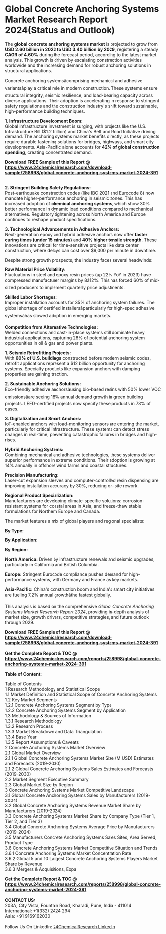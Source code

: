 <h1>Global Concrete Anchoring Systems Market Research Report 2024(Status and Outlook)</h1><p>The <strong>global concrete anchoring systems market</strong> is projected to grow from <strong>USD 2.60 billion in 2023 to USD 3.40 billion by 2029</strong>, registering a steady <strong>CAGR of 4.60%</strong> during the forecast period, according to the latest market analysis. This growth is driven by escalating construction activities worldwide and the increasing demand for robust anchoring solutions in structural applications.</p><p>Concrete anchoring systemsâcomprising mechanical and adhesive variantsâplay a critical role in modern construction. These systems ensure structural integrity, seismic resilience, and load-bearing capacity across diverse applications. Their adoption is accelerating in response to stringent safety regulations and the construction industry's shift toward sustainable, high-performance building techniques.</p><p><strong>1. Infrastructure Development Boom:</strong><br>
Global infrastructure investment is surging, with projects like the U.S. Infrastructure Bill ($1.2 trillion) and China's Belt and Road Initiative driving demand. The anchoring systems market benefits directly, as these projects require durable fastening solutions for bridges, highways, and smart city developments. Asia-Pacific alone accounts for <strong>42% of global construction spending</strong>, creating concentrated demand.</p><div><b>Download FREE Sample of this Report @ 
            <a href="https://www.24chemicalresearch.com/download-sample/258998/global-concrete-anchoring-systems-market-2024-391">
            https://www.24chemicalresearch.com/download-sample/258998/global-concrete-anchoring-systems-market-2024-391</a></b></div><br><p><strong>2. Stringent Building Safety Regulations:</strong><br>
Post-earthquake construction codes (like IBC 2021 and Eurocode 8) now mandate higher-performance anchoring in seismic zones. This has increased adoption of <strong>chemical anchoring systems</strong>, which show 30% better performance in dynamic load conditions compared to mechanical alternatives. Regulatory tightening across North America and Europe continues to reshape product specifications.</p><p><strong>3. Technological Advancements in Adhesive Anchors:</strong><br>
Next-generation epoxy and hybrid adhesive anchors now offer <strong>faster curing times (under 15 minutes)</strong> and <strong>40% higher tensile strength</strong>. These innovations are critical for time-sensitive projects like data center construction, where delays can cost over $9,000 per minute in downtime.</p><p>Despite strong growth prospects, the industry faces several headwinds:</p><p><strong>Raw Material Price Volatility:</strong><br>
	Fluctuations in steel and epoxy resin prices (up 22% YoY in 2023) have compressed manufacturer margins by 8â12%. This has forced 60% of mid-sized producers to implement quarterly price adjustments.</p><p><strong>Skilled Labor Shortages:</strong><br>
	Improper installation accounts for 35% of anchoring system failures. The global shortage of certified installersâparticularly for high-spec adhesive systemsâhas slowed adoption in emerging markets.</p><p><strong>Competition from Alternative Technologies:</strong><br>
	Welded connections and cast-in-place systems still dominate heavy industrial applications, capturing 28% of potential anchoring system opportunities in oil &amp; gas and power plants.</p><p><strong>1. Seismic Retrofitting Projects:</strong><br>
With <strong>60% of U.S. buildings</strong> constructed before modern seismic codes, retrofit applications represent a $12 billion opportunity for anchoring systems. Specialty products like expansion anchors with damping properties are gaining traction.</p><p><strong>2. Sustainable Anchoring Solutions:</strong><br>
Eco-friendly adhesive anchorsâusing bio-based resins with 50% lower VOC emissionsâare seeing 18% annual demand growth in green building projects. LEED-certified projects now specify these products in 73% of cases.</p><p><strong>3. Digitalization and Smart Anchors:</strong><br>
IoT-enabled anchors with load-monitoring sensors are entering the market, particularly for critical infrastructure. These systems can detect stress changes in real-time, preventing catastrophic failures in bridges and high-rises.</p><p><strong>Hybrid Anchoring Systems:</strong><br>
	Combining mechanical and adhesive technologies, these systems deliver superior performance in extreme conditions. Their adoption is growing at 14% annually in offshore wind farms and coastal structures.</p><p><strong>Precision Manufacturing:</strong><br>
	Laser-cut expansion sleeves and computer-controlled resin dispensing are improving installation accuracy by 30%, reducing on-site rework.</p><p><strong>Regional Product Specialization:</strong><br>
	Manufacturers are developing climate-specific solutions: corrosion-resistant systems for coastal areas in Asia, and freeze-thaw stable formulations for Northern Europe and Canada.</p><p>The market features a mix of global players and regional specialists:</p><p><strong>By Type:</strong></p><p><strong>By Application:</strong></p><p><strong>By Region:</strong></p><p><strong>North America:</strong> Driven by infrastructure renewals and seismic upgrades, particularly in California and British Columbia.</p><p><strong>Europe:</strong> Stringent Eurocode compliance pushes demand for high-performance systems, with Germany and France as key markets.</p><p><strong>Asia-Pacific:</strong> China's construction boom and India's smart city initiatives are fueling 7.2% annual growthâthe fastest globally.</p><p>This analysis is based on the comprehensive <em>Global Concrete Anchoring Systems Market Research Report 2024</em>, providing in-depth analysis of market size, growth drivers, competitive strategies, and future outlook through 2029.</p><div><b>Download FREE Sample of this Report @ 
            <a href="https://www.24chemicalresearch.com/download-sample/258998/global-concrete-anchoring-systems-market-2024-391">
            https://www.24chemicalresearch.com/download-sample/258998/global-concrete-anchoring-systems-market-2024-391</a></b></div><br><div><b>Get the Complete Report & TOC @ 
            <a href="https://www.24chemicalresearch.com/reports/258998/global-concrete-anchoring-systems-market-2024-391">
            https://www.24chemicalresearch.com/reports/258998/global-concrete-anchoring-systems-market-2024-391</a></b></div><br>
            <b>Table of Content:</b><p>Table of Contents<br />
1 Research Methodology and Statistical Scope<br />
1.1 Market Definition and Statistical Scope of Concrete Anchoring Systems<br />
1.2 Key Market Segments<br />
1.2.1 Concrete Anchoring Systems Segment by Type<br />
1.2.2 Concrete Anchoring Systems Segment by Application<br />
1.3 Methodology & Sources of Information<br />
1.3.1 Research Methodology<br />
1.3.2 Research Process<br />
1.3.3 Market Breakdown and Data Triangulation<br />
1.3.4 Base Year<br />
1.3.5 Report Assumptions & Caveats<br />
2 Concrete Anchoring Systems Market Overview<br />
2.1 Global Market Overview<br />
2.1.1 Global Concrete Anchoring Systems Market Size (M USD) Estimates and Forecasts (2019-2030)<br />
2.1.2 Global Concrete Anchoring Systems Sales Estimates and Forecasts (2019-2030)<br />
2.2 Market Segment Executive Summary<br />
2.3 Global Market Size by Region<br />
3 Concrete Anchoring Systems Market Competitive Landscape<br />
3.1 Global Concrete Anchoring Systems Sales by Manufacturers (2019-2024)<br />
3.2 Global Concrete Anchoring Systems Revenue Market Share by Manufacturers (2019-2024)<br />
3.3 Concrete Anchoring Systems Market Share by Company Type (Tier 1, Tier 2, and Tier 3)<br />
3.4 Global Concrete Anchoring Systems Average Price by Manufacturers (2019-2024)<br />
3.5 Manufacturers Concrete Anchoring Systems Sales Sites, Area Served, Product Type<br />
3.6 Concrete Anchoring Systems Market Competitive Situation and Trends<br />
3.6.1 Concrete Anchoring Systems Market Concentration Rate<br />
3.6.2 Global 5 and 10 Largest Concrete Anchoring Systems Players Market Share by Revenue<br />
3.6.3 Mergers & Acquisitions, Expa</p><div><b>Get the Complete Report & TOC @ 
            <a href="https://www.24chemicalresearch.com/reports/258998/global-concrete-anchoring-systems-market-2024-391">
            https://www.24chemicalresearch.com/reports/258998/global-concrete-anchoring-systems-market-2024-391</a></b></div><br><b>CONTACT US:</b><br>
            203A, City Vista, Fountain Road, Kharadi, Pune, India - 411014<br>
            International: +1(332) 2424 294<br>
            Asia: +91 9169162030 <br><br>
            Follow Us On LinkedIn: <a href="https://www.linkedin.com/company/24chemicalresearch/">24ChemicalResearch LinkedIn</a>